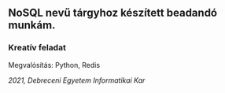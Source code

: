 NoSQL nevű tárgyhoz készített beadandó munkám.
----------------------------------------------------------

### Kreatív feladat
Megvalósítás: Python, Redis

*2021, Debreceni Egyetem Informatikai Kar*
